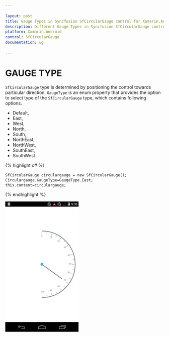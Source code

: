 ```yaml
---

layout: post
title: Gauge Types in Syncfusion SfCircularGauge control for Xamarin.Android 
description: Different Gauge Types in Syncfusion SfCircularGauge control
platform: Xamarin.Android
control: SfCircularGauge
documentation: ug

---
```


# GAUGE TYPE

`SfCircularGauge` type is determined by positioning the control towards particular direction. `GaugeType` is an enum property that provides the option to select type of the `SfCircularGauge` type, which contains following options.

* Default,
* East,
* West,
* North,
* South,
* NorthEast,
* NorthWest,
* SouthEast,
* SouthWest


{% highlight c# %}

    SfCircularGauge circulargauge = new SfCircularGauge();
    Circulargauge.GaugeType=GaugeType.East;
    this.content=circulargauge;

{% endhighlight %}

![](gauge-type_images/gauge-type_img1.png)